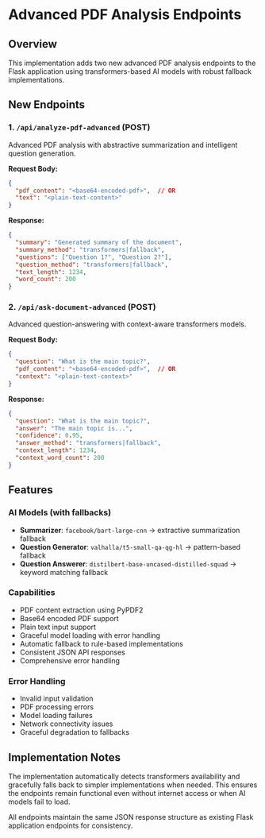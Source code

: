 # Advanced PDF Analysis Endpoints

## Overview
This implementation adds two new advanced PDF analysis endpoints to the Flask application using transformers-based AI models with robust fallback implementations.

## New Endpoints

### 1. `/api/analyze-pdf-advanced` (POST)
Advanced PDF analysis with abstractive summarization and intelligent question generation.

**Request Body:**
```json
{
  "pdf_content": "<base64-encoded-pdf>",  // OR
  "text": "<plain-text-content>"
}
```

**Response:**
```json
{
  "summary": "Generated summary of the document",
  "summary_method": "transformers|fallback",
  "questions": ["Question 1?", "Question 2?"],
  "question_method": "transformers|fallback", 
  "text_length": 1234,
  "word_count": 200
}
```

### 2. `/api/ask-document-advanced` (POST)
Advanced question-answering with context-aware transformers models.

**Request Body:**
```json
{
  "question": "What is the main topic?",
  "pdf_content": "<base64-encoded-pdf>",  // OR
  "context": "<plain-text-context>"
}
```

**Response:**
```json
{
  "question": "What is the main topic?",
  "answer": "The main topic is...",
  "confidence": 0.95,
  "answer_method": "transformers|fallback",
  "context_length": 1234,
  "context_word_count": 200
}
```

## Features

### AI Models (with fallbacks)
- **Summarizer**: `facebook/bart-large-cnn` → extractive summarization fallback
- **Question Generator**: `valhalla/t5-small-qa-qg-hl` → pattern-based fallback
- **Question Answerer**: `distilbert-base-uncased-distilled-squad` → keyword matching fallback

### Capabilities
- PDF content extraction using PyPDF2
- Base64 encoded PDF support
- Plain text input support
- Graceful model loading with error handling
- Automatic fallback to rule-based implementations
- Consistent JSON API responses
- Comprehensive error handling

### Error Handling
- Invalid input validation
- PDF processing errors
- Model loading failures
- Network connectivity issues
- Graceful degradation to fallbacks

## Implementation Notes

The implementation automatically detects transformers availability and gracefully falls back to simpler implementations when needed. This ensures the endpoints remain functional even without internet access or when AI models fail to load.

All endpoints maintain the same JSON response structure as existing Flask application endpoints for consistency.